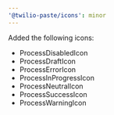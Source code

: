```yaml
---
'@twilio-paste/icons': minor
---
```


Added the following icons:

- ProcessDisabledIcon
- ProcessDraftIcon
- ProcessErrorIcon
- ProcessInProgressIcon
- ProcessNeutralIcon
- ProcessSuccessIcon
- ProcessWarningIcon
